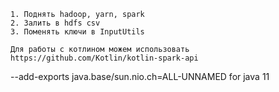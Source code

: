 ````
1. Поднять hadoop, yarn, spark
2. Залить в hdfs csv
3. Поменять ключи в InputUtils
````

````
Для работы с котлином можем использовать https://github.com/Kotlin/kotlin-spark-api
````

--add-exports java.base/sun.nio.ch=ALL-UNNAMED for java 11